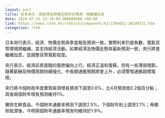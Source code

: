 ```yaml
---
layout: post
title: 日本央行：若經濟及物價走勢符合預測　將繼續加息
date: 2024-07-31 13:19:04.000000000 +08:00
link: https://news.rthk.hk/rthk/ch/component/k2/1764031-20240731.htm
categories: rthk
---
```


日本央行表示，經濟、物價走勢與季度報告預測一致，實際利率仍是負數，寬鬆貨幣環境將繼續，並支持經濟活動。如果經濟及物價走勢與最新預測一致，央行將會繼續加息，並調整貨幣寬鬆程度。

央行表示，經濟前景面臨的風險偏向上行，經濟正溫和復蘇，但有一些薄弱環節。隨著薪酬及物價周期持續強化，中長期通脹預期將會上升，必須警惕通脹超標風險。

央行將今個財政年度實質經濟增長預測下調至0.6%，比4月預測低0.2個百分點；其後兩個財年增長預測維持1%。

撇除生鮮食品，今個財年通脹率預測下調至2.5%，下個財年則上調至2.1%；再撤除能源後，今明兩個財年通脹率預測均維持於1.9%。
